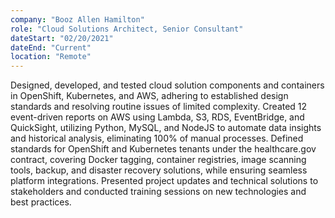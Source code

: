 ```yaml
---
company: "Booz Allen Hamilton"
role: "Cloud Solutions Architect, Senior Consultant"
dateStart: "02/20/2021"
dateEnd: "Current"
location: "Remote"
---
```

Designed, developed, and tested cloud solution components and containers in OpenShift, Kubernetes, and AWS, adhering to established design standards and resolving routine issues of limited complexity. Created 12 event-driven reports on AWS using Lambda, S3, RDS, EventBridge, and QuickSight, utilizing Python, MySQL, and NodeJS to automate data insights and historical analysis, eliminating 100% of manual processes. Defined standards for OpenShift and Kubernetes tenants under the healthcare.gov contract, covering Docker tagging, container registries, image scanning tools, backup, and disaster recovery solutions, while ensuring seamless platform integrations. Presented project updates and technical solutions to stakeholders and conducted training sessions on new technologies and best practices.
